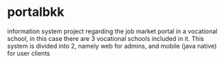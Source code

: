 # portalbkk
information system project regarding the job market portal in a vocational school, in this case there are 3 vocational schools included in it. This system is divided into 2, namely web for admins, and mobile (java native) for user clients
